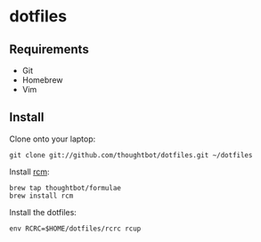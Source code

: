 dotfiles
===================

Requirements
------------

- Git
- Homebrew
- Vim

Install
-------

Clone onto your laptop:

    git clone git://github.com/thoughtbot/dotfiles.git ~/dotfiles

Install [rcm](https://github.com/thoughtbot/rcm):

    brew tap thoughtbot/formulae
    brew install rcm

Install the dotfiles:

    env RCRC=$HOME/dotfiles/rcrc rcup
